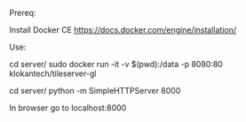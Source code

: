 Prereq:

Install Docker CE
https://docs.docker.com/engine/installation/

Use:

cd server/
sudo docker run -it -v $(pwd):/data -p 8080:80 klokantech/tileserver-gl

cd server/
python -m SimpleHTTPServer 8000

In browser go to localhost:8000

